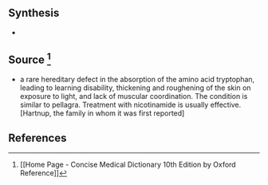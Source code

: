 ## Synthesis
- 
## Source [^1]
- a rare hereditary defect in the absorption of the amino acid tryptophan, leading to learning disability, thickening and roughening of the skin on exposure to light, and lack of muscular coordination. The condition is similar to pellagra. Treatment with nicotinamide is usually effective. \[Hartnup, the family in whom it was first reported]
## References

[^1]: [[Home Page - Concise Medical Dictionary 10th Edition by Oxford Reference]]